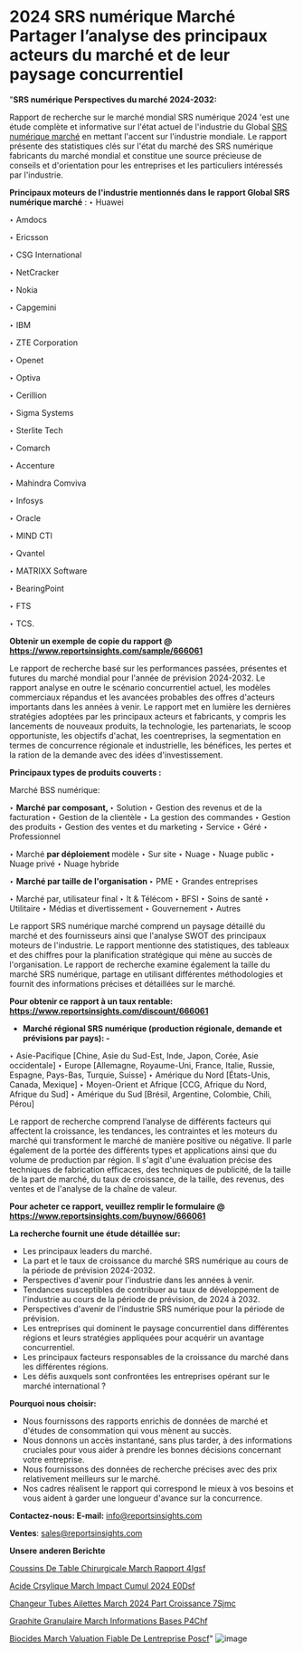 # 2024 SRS numérique Marché Partager l’analyse des principaux acteurs du marché et de leur paysage concurrentiel

"<strong>SRS numérique Perspectives du marché 2024-2032:</strong>

Rapport de recherche sur le marché mondial SRS numérique 2024 'est une étude complète et informative sur l'état actuel de l'industrie du Global <a href=https://www.reportsinsights.com/sample/666061>SRS numérique marché</a> en mettant l'accent sur l'industrie mondiale. Le rapport présente des statistiques clés sur l'état du marché des SRS numérique fabricants du marché mondial et constitue une source précieuse de conseils et d'orientation pour les entreprises et les particuliers intéressés par l'industrie.

<strong>Principaux moteurs de l'industrie mentionnés dans le rapport Global SRS numérique marché</strong> :
‣ Huawei

‣ Amdocs

‣ Ericsson

‣ CSG International

‣ NetCracker

‣ Nokia

‣ Capgemini

‣ IBM

‣ ZTE Corporation

‣ Openet

‣ Optiva

‣ Cerillion

‣ Sigma Systems

‣ Sterlite Tech

‣ Comarch

‣ Accenture

‣ Mahindra Comviva

‣ Infosys

‣ Oracle

‣ MIND CTI

‣ Qvantel

‣ MATRIXX Software

‣ BearingPoint

‣ FTS

‣ TCS.

<strong>Obtenir un exemple de copie du rapport @ <a href=https://www.reportsinsights.com/sample/666061>https://www.reportsinsights.com/sample/666061</a></strong>

Le rapport de recherche basé sur les performances passées, présentes et futures du marché mondial pour l'année de prévision 2024-2032. Le rapport analyse en outre le scénario concurrentiel actuel, les modèles commerciaux répandus et les avancées probables des offres d'acteurs importants dans les années à venir. Le rapport met en lumière les dernières stratégies adoptées par les principaux acteurs et fabricants, y compris les lancements de nouveaux produits, la technologie, les partenariats, le scoop opportuniste, les objectifs d'achat, les coentreprises, la segmentation en termes de concurrence régionale et industrielle, les bénéfices, les pertes et la ration de la demande avec des idées d'investissement.

<strong>Principaux types de produits couverts :</strong>

Marché BSS numérique:

‣  <strong> Marché par composant, </strong>
‣ Solution
‣ Gestion des revenus et de la facturation
‣ Gestion de la clientèle
‣ La gestion des commandes
‣ Gestion des produits
‣ Gestion des ventes et du marketing
‣ Service
‣ Géré
‣ Professionnel

‣  Marché <strong> par déploiement </strong> modèle
‣ Sur site
‣ Nuage
‣ Nuage public
‣ Nuage privé
‣ Nuage hybride

‣  <strong> Marché par taille de l'organisation </strong>
‣ PME
‣ Grandes entreprises

‣  Marché par, utilisateur final
‣ It & Télécom
‣ BFSI
‣ Soins de santé
‣ Utilitaire
‣ Médias et divertissement
‣ Gouvernement
‣ Autres

Le rapport SRS numérique marché comprend un paysage détaillé du marché et des fournisseurs ainsi que l'analyse SWOT des principaux moteurs de l'industrie. Le rapport mentionne des statistiques, des tableaux et des chiffres pour la planification stratégique qui mène au succès de l'organisation. Le rapport de recherche examine également la taille du marché SRS numérique, partage en utilisant différentes méthodologies et fournit des informations précises et détaillées sur le marché.

<strong>Pour obtenir ce rapport à un taux rentable: <a href=https://www.reportsinsights.com/discount/666061>https://www.reportsinsights.com/discount/666061</a></strong>
<ul>
  <li><strong>Marché régional SRS numérique (production régionale, demande et prévisions par pays): -</strong></li>
</ul>
‣ Asie-Pacifique [Chine, Asie du Sud-Est, Inde, Japon, Corée, Asie occidentale]
‣ Europe [Allemagne, Royaume-Uni, France, Italie, Russie, Espagne, Pays-Bas, Turquie, Suisse]
‣ Amérique du Nord [États-Unis, Canada, Mexique]
‣ Moyen-Orient et Afrique [CCG, Afrique du Nord, Afrique du Sud]
‣ Amérique du Sud [Brésil, Argentine, Colombie, Chili, Pérou]

Le rapport de recherche comprend l’analyse de différents facteurs qui affectent la croissance, les tendances, les contraintes et les moteurs du marché qui transforment le marché de manière positive ou négative. Il parle également de la portée des différents types et applications ainsi que du volume de production par région. Il s'agit d'une évaluation précise des techniques de fabrication efficaces, des techniques de publicité, de la taille de la part de marché, du taux de croissance, de la taille, des revenus, des ventes et de l'analyse de la chaîne de valeur.

<strong>Pour acheter ce rapport, veuillez remplir le formulaire @   <a href=https://www.reportsinsights.com/buynow/666061>https://www.reportsinsights.com/buynow/666061</a></strong>

<strong>La recherche fournit une étude détaillée sur:</strong>
<ul>
  <li>Les principaux leaders du marché.</li>
  <li>La part et le taux de croissance du marché SRS numérique au cours de la période de prévision 2024-2032.</li>
  <li>Perspectives d'avenir pour l'industrie dans les années à venir.</li>
  <li>Tendances susceptibles de contribuer au taux de développement de l'industrie au cours de la période de prévision, de 2024 à 2032.</li>
  <li>Perspectives d'avenir de l'industrie SRS numérique pour la période de prévision.</li>
  <li>Les entreprises qui dominent le paysage concurrentiel dans différentes régions et leurs stratégies appliquées pour acquérir un avantage concurrentiel.</li>
  <li>Les principaux facteurs responsables de la croissance du marché dans les différentes régions.</li>
  <li>Les défis auxquels sont confrontées les entreprises opérant sur le marché international ?</li>
</ul>
<strong>Pourquoi nous choisir:</strong>
<ul>
  <li>Nous fournissons des rapports enrichis de données de marché et d'études de consommation qui vous mènent au succès.</li>
  <li>Nous donnons un accès instantané, sans plus tarder, à des informations cruciales pour vous aider à prendre les bonnes décisions concernant votre entreprise.</li>
  <li>Nous fournissons des données de recherche précises avec des prix relativement meilleurs sur le marché.</li>
  <li>Nos cadres réalisent le rapport qui correspond le mieux à vos besoins et vous aident à garder une longueur d'avance sur la concurrence.</li>
</ul>
<strong>Contactez-nous:
</strong><strong>E-mail:</strong> <a href=mailto:info@reportsinsights.com>info@reportsinsights.com</a>

<strong>Ventes</strong>: <a href=mailto:sales@reportsinsights.com>sales@reportsinsights.com</a>

<strong>Unsere anderen Berichte</strong>

<a href=https://www.linkedin.com/pulse/coussins-de-table-chirurgicale-march%C3%A9-rapport-4igsf/>Coussins De Table Chirurgicale March Rapport 4Igsf</a>

<a href=https://www.linkedin.com/pulse/acide-cr%C3%A9sylique-march%C3%A9-impact-cumul%C3%A9-2024-e0dsf/>Acide Crsylique March Impact Cumul 2024 E0Dsf</a>

<a href=https://www.linkedin.com/pulse/%C3%A9changeur-%C3%A0-tubes-ailettes-march%C3%A9-2024-part-croissance-7sjmc/>Changeur  Tubes Ailettes March 2024 Part Croissance 7Sjmc</a>

<a href=https://www.linkedin.com/pulse/graphite-granulaire-march%C3%A9-informations-bas%C3%A9es-p4chf/>Graphite Granulaire March Informations Bases P4Chf</a>

<a href=https://www.linkedin.com/pulse/biocides-march%C3%A9-%C3%A9valuation-fiable-de-lentreprise-poscf/>Biocides March Valuation Fiable De Lentreprise Poscf</a>"
![image](https://github.com/daminid12/RImarketgrowth/assets/158430485/ff9e6d35-42f9-43dc-bf5a-8e4a8d6753a5)
